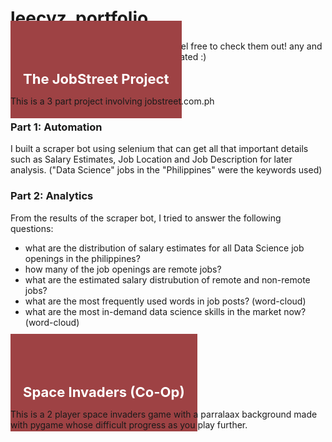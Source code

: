 # leecvz_portfolio
A few of my favorite projects are here. Feel free to check them out! any and all feedbacks are also very much appreciated :)

<div><span style="background-color: #9e4244; padding-top: 80px; padding-right: 20px; padding-bottom: 50px; padding-left: 20px; color: white; font-size: 22px; font-weight: bold">The JobStreet Project</span></div>

This is a 3 part project involving jobstreet.com.ph

### Part 1: Automation

I built a scraper bot using selenium that can get all that important details such as Salary Estimates, Job Location and Job Description for later analysis. 
("Data Science" jobs in the "Philippines" were the keywords used)


### Part 2: Analytics

From the results of the scraper bot, I tried to answer the following questions: 
- what are the distribution of salary estimates for all Data Science job openings in the philippines?
- how many of the job openings are remote jobs?
- what are the estimated salary distrubution of remote and non-remote jobs?
- what are the most frequently used words in job posts? (word-cloud)
- what are the most in-demand data science skills in the market now? (word-cloud)

### Part 3: Artificial Intelligence

To be completed

<div><span style="background-color: #9e4244; padding-top: 80px; padding-right: 20px; padding-bottom: 50px; padding-left: 20px; color: white; font-size: 22px; font-weight: bold">Space Invaders (Co-Op)</span></div>

This is a 2 player space invaders game with a parralaax background made with pygame whose difficult progress as you play further.
